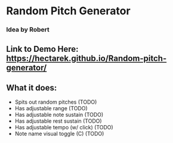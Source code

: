 # Random Pitch Generator

### Idea by Robert

## Link to Demo Here:  https://hectarek.github.io/Random-pitch-generator/ 

## What it does:

- Spits out random pitches (TODO)
- Has adjustable range (TODO)
- Has adjustable note sustain (TODO)
- Has adjustable rest sustain (TODO)
- Has adjustable tempo (w/ click) (TODO)
- Note name visual toggle (C) (TODO)

